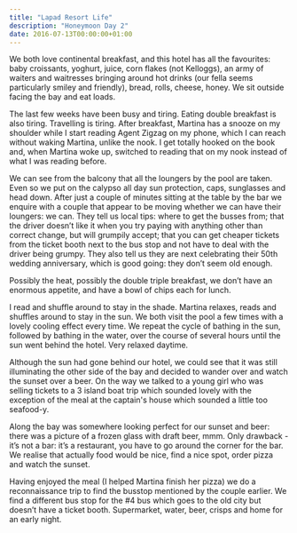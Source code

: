 ```yaml
---
title: "Lapad Resort Life"
description: "Honeymoon Day 2"
date: 2016-07-13T00:00:00+01:00
---
```


We both love continental breakfast, and this hotel has all the favourites: baby
croissants, yoghurt, juice, corn flakes (not Kelloggs), an army of waiters and
waitresses bringing around hot drinks (our fella seems particularly smiley and
friendly), bread, rolls, cheese, honey. We sit outside facing the bay and eat
loads.

The last few weeks have been busy and tiring. Eating double breakfast is also
tiring. Travelling is tiring. After breakfast, Martina has a snooze on my
shoulder while I start reading Agent Zigzag on my phone, which I can reach
without waking Martina, unlike the nook. I get totally hooked on the book and,
when Martina woke up, switched to reading that on my nook instead of what I was
reading before.

We can see from the balcony that all the loungers by the pool are taken. Even so
we put on the calypso all day sun protection, caps, sunglasses and head down.
After just a couple of minutes sitting at the table by the bar we enquire with a
couple that appear to be moving whether we can have their loungers: we can. They
tell us local tips: where to get the busses from; that the driver doesn’t like
it when you try paying with anything other than correct change, but will
grumpily accept; that you can get cheaper tickets from the ticket booth next to
the bus stop and not have to deal with the driver being grumpy. They also tell
us they are next celebrating their 50th wedding anniversary, which is good
going: they don’t seem old enough.

Possibly the heat, possibly the double triple breakfast, we don’t have an
enormous appetite, and have a bowl of chips each for lunch.

I read and shuffle around to stay in the shade. Martina relaxes, reads and
shuffles around to stay in the sun. We both visit the pool a few times with a
lovely cooling effect every time. We repeat the cycle of bathing in the sun,
followed by bathing in the water, over the course of several hours until the sun
went behind the hotel. Very relaxed daytime.

Although the sun had gone behind our hotel, we could see that it was still
illuminating the other side of the bay and decided to wander over and watch the
sunset over a beer. On the way we talked to a young girl who was selling tickets
to a 3 island boat trip which sounded lovely with the exception of the meal at
the captain's house which sounded a little too seafood-y.

Along the bay was somewhere looking perfect for our sunset and beer: there was a
picture of a frozen glass with draft beer, mmm. Only drawback - it’s not a bar:
it’s a restaurant, you have to go around the corner for the bar. We realise that
actually food would be nice, find a nice spot, order pizza and watch the sunset.

Having enjoyed the meal (I helped Martina finish her pizza) we do a
reconnaissance trip to find the busstop mentioned by the couple earlier. We find
a different bus stop for the #4 bus which goes to the old city but doesn’t have
a ticket booth. Supermarket, water, beer, crisps and home for an early night.
